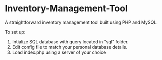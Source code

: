 # Inventory-Management-Tool
A straightforward inventory management tool built using PHP and MySQL.

To set up:

1. Intialize SQL database with query located in "sql" folder.
2. Edit config file to match your personal database details.
3. Load index.php using a server of your choice
